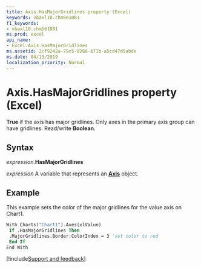 ```yaml
---
title: Axis.HasMajorGridlines property (Excel)
keywords: vbaxl10.chm561081
f1_keywords:
- vbaxl10.chm561081
ms.prod: excel
api_name:
- Excel.Axis.HasMajorGridlines
ms.assetid: 2cf9242a-79c5-8288-b71b-a5cd47d5abde
ms.date: 04/13/2019
localization_priority: Normal
---
```



# Axis.HasMajorGridlines property (Excel)

**True** if the axis has major gridlines. Only axes in the primary axis group can have gridlines. Read/write **Boolean**.


## Syntax

_expression_.**HasMajorGridlines**

_expression_ A variable that represents an **[Axis](Excel.Axis(object).md)** object.


## Example

This example sets the color of the major gridlines for the value axis on Chart1.

```vb
With Charts("Chart1").Axes(xlValue) 
 If .HasMajorGridlines Then 
 .MajorGridlines.Border.ColorIndex = 3 'set color to red 
 End If 
End With
```




[!include[Support and feedback](~/includes/feedback-boilerplate.md)]